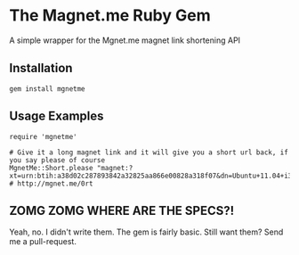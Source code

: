 The Magnet.me Ruby Gem
====================
A simple wrapper for the Mgnet.me magnet link shortening API

Installation
------------
    gem install mgnetme


Usage Examples
--------------
    require 'mgnetme'

    # Give it a long magnet link and it will give you a short url back, if you say please of course
    MgnetMe::Short.please "magnet:?xt=urn:btih:a38d02c287893842a32825aa866e00828a318f07&dn=Ubuntu+11.04+i386+iso" # http://mgnet.me/0rt


ZOMG ZOMG WHERE ARE THE SPECS?!
-------------------------------
Yeah, no. I didn't write them.
The gem is fairly basic.
Still want them? Send me a pull-request.